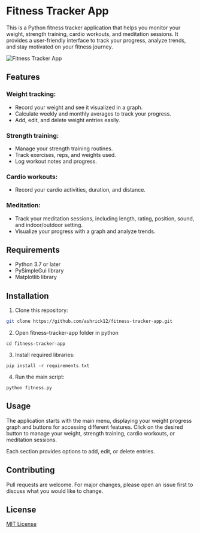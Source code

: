 # Fitness Tracker App

This is a Python fitness tracker application that helps you monitor your weight, strength training, cardio workouts, and meditation sessions. It provides a user-friendly interface to track your progress, analyze trends, and stay motivated on your fitness journey.

![Fitness Tracker App](https://i.imgur.com/zb8Ns5W.png)

## Features

### Weight tracking:
- Record your weight and see it visualized in a graph.
- Calculate weekly and monthly averages to track your progress.
- Add, edit, and delete weight entries easily.

### Strength training:
- Manage your strength training routines.
- Track exercises, reps, and weights used.
- Log workout notes and progress.

### Cardio workouts:
- Record your cardio activities, duration, and distance.

### Meditation:
- Track your meditation sessions, including length, rating, position, sound, and indoor/outdoor setting.
- Visualize your progress with a graph and analyze trends.

## Requirements
- Python 3.7 or later
- PySimpleGui library
- Matplotlib library

## Installation
1. Clone this repository:
```bash
git clone https://github.com/ashrick12/fitness-tracker-app.git
```
2. Open fitness-tracker-app folder in python
```
cd fitness-tracker-app
```
3. Install required libraries:
```
pip install -r requirements.txt
```
4. Run the main script:
```
python fitness.py
```
## Usage
The application starts with the main menu, displaying your weight progress graph and buttons for accessing different features. Click on the desired button to manage your weight, strength training, cardio workouts, or meditation sessions.

Each section provides options to add, edit, or delete entries.

## Contributing
Pull requests are welcome. For major changes, please open an issue first to discuss what you would like to change.

## License
[MIT License](LICENSE)
